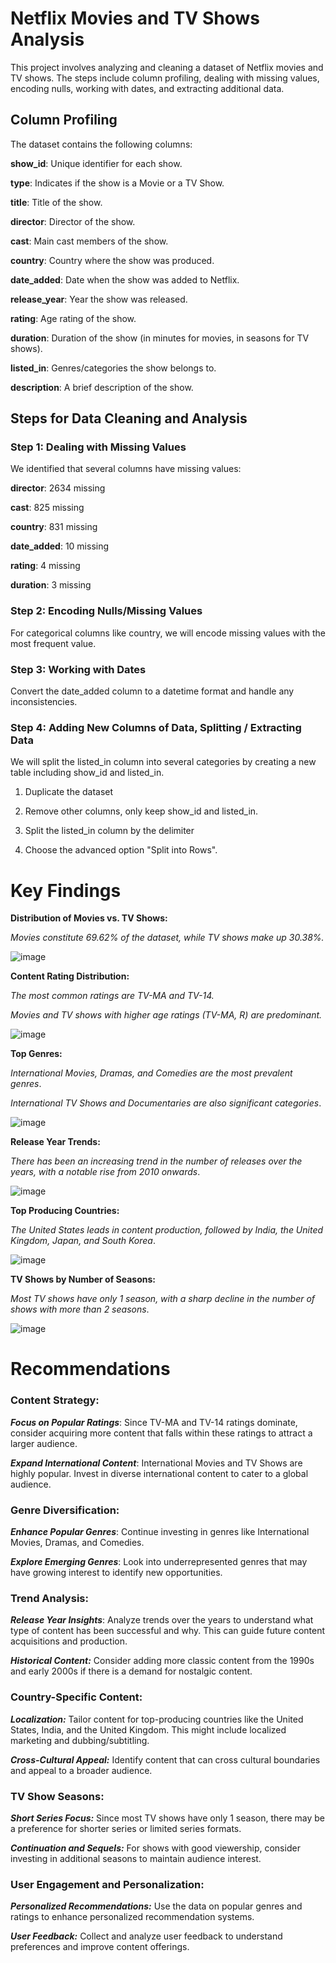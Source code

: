 
# Netflix Movies and TV Shows Analysis


This project involves analyzing and cleaning a dataset of Netflix movies and TV shows. The steps include column profiling, dealing with missing values, encoding nulls, working with dates, and extracting additional data.

## Column Profiling
The dataset contains the following columns:

**show_id**: Unique identifier for each show.

**type**: Indicates if the show is a Movie or a TV Show.

**title**: Title of the show.

**director**: Director of the show.

**cast**: Main cast members of the show.

**country**: Country where the show was produced.

**date_added**: Date when the show was added to Netflix.

**release_year**: Year the show was released.

**rating**: Age rating of the show.

**duration**: Duration of the show (in minutes for movies, in seasons for TV shows).

**listed_in**: Genres/categories the show belongs to.

**description**: A brief description of the show.

## Steps for Data Cleaning and Analysis
### Step 1: Dealing with Missing Values
We identified that several columns have missing values:

**director**: 2634 missing

**cast**: 825 missing

**country**: 831 missing

**date_added**: 10 missing

**rating**: 4 missing

**duration**: 3 missing

### Step 2: Encoding Nulls/Missing Values
For categorical columns like country, we will encode missing values with the most frequent value.

### Step 3: Working with Dates
Convert the date_added column to a datetime format and handle any inconsistencies.

### Step 4: Adding New Columns of Data, Splitting / Extracting Data
We will split the listed_in column into several categories by creating a new table including show_id and listed_in.

1. Duplicate the dataset

2. Remove other columns, only keep show_id and listed_in.

3. Split the listed_in column by the delimiter

4. Choose the advanced option "Split into Rows".


# Key Findings
**Distribution of Movies vs. TV Shows:**

_Movies constitute 69.62% of the dataset, while TV shows make up 30.38%._

![image](https://github.com/Thuhien23/Netflix-Movies-And-TV-Shows/assets/96719464/59a542be-e322-468a-8a9b-3e83feeaff73)

**Content Rating Distribution:**

_The most common ratings are TV-MA and TV-14._ 

_Movies and TV shows with higher age ratings (TV-MA, R) are predominant._ 

![image](https://github.com/Thuhien23/Netflix-Movies-And-TV-Shows/assets/96719464/5c968221-be26-496a-b617-47e0f2ea69ff)


**Top Genres:**

_International Movies, Dramas, and Comedies are the most prevalent genres_.

_International TV Shows and Documentaries are also significant categories_.

![image](https://github.com/Thuhien23/Netflix-Movies-And-TV-Shows/assets/96719464/2c415678-939e-43ca-bd90-ae163578bb63)

**Release Year Trends:**

_There has been an increasing trend in the number of releases over the years, with a notable rise from 2010 onwards_.

![image](https://github.com/Thuhien23/Netflix-Movies-And-TV-Shows/assets/96719464/e6b8d3ce-8dfc-4b2c-aaf0-5032b6e675a8)

**Top Producing Countries:**

_The United States leads in content production, followed by India, the United Kingdom, Japan, and South Korea_.

![image](https://github.com/Thuhien23/Netflix-Movies-And-TV-Shows/assets/96719464/7f46c7b8-59a1-4533-83c7-aa71d990b02c)

**TV Shows by Number of Seasons:**

_Most TV shows have only 1 season, with a sharp decline in the number of shows with more than 2 seasons_.

![image](https://github.com/Thuhien23/Netflix-Movies-And-TV-Shows/assets/96719464/2e1fc1f8-c6ce-4708-88f5-47acc70ff8d6)

# Recommendations

### Content Strategy:

_**Focus on Popular Ratings**_: Since TV-MA and TV-14 ratings dominate, consider acquiring more content that falls within these ratings to attract a larger audience.

_**Expand International Content**_: International Movies and TV Shows are highly popular. Invest in diverse international content to cater to a global audience.

### Genre Diversification:

_**Enhance Popular Genres**_: Continue investing in genres like International Movies, Dramas, and Comedies.

_**Explore Emerging Genres**_: Look into underrepresented genres that may have growing interest to identify new opportunities.

### Trend Analysis:

_**Release Year Insights**_: Analyze trends over the years to understand what type of content has been successful and why. This can guide future content acquisitions and production.

_**Historical Content:**_ Consider adding more classic content from the 1990s and early 2000s if there is a demand for nostalgic content.

### Country-Specific Content:

_**Localization:**_ Tailor content for top-producing countries like the United States, India, and the United Kingdom. This might include localized marketing and dubbing/subtitling.

_**Cross-Cultural Appeal:**_ Identify content that can cross cultural boundaries and appeal to a broader audience.

### TV Show Seasons:

_**Short Series Focus:**_ Since most TV shows have only 1 season, there may be a preference for shorter series or limited series formats.

_**Continuation and Sequels:**_ For shows with good viewership, consider investing in additional seasons to maintain audience interest.

### User Engagement and Personalization:

_**Personalized Recommendations:**_ Use the data on popular genres and ratings to enhance personalized recommendation systems.

_**User Feedback:**_ Collect and analyze user feedback to understand preferences and improve content offerings.
